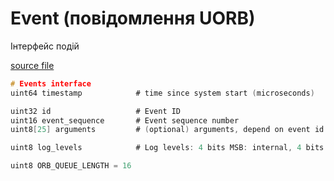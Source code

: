 # Event (повідомлення UORB)

Інтерфейс подій

[source file](https://github.com/PX4/PX4-Autopilot/blob/main/msg/Event.msg)

```c
# Events interface
uint64 timestamp			# time since system start (microseconds)

uint32 id                   # Event ID
uint16 event_sequence       # Event sequence number
uint8[25] arguments         # (optional) arguments, depend on event id

uint8 log_levels            # Log levels: 4 bits MSB: internal, 4 bits LSB: external

uint8 ORB_QUEUE_LENGTH = 16

```
